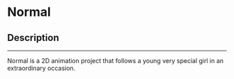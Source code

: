 # Normal

## Description
_____________________________________________________________________________

Normal is a 2D animation project that follows a young very special girl in an extraordinary occasion.
